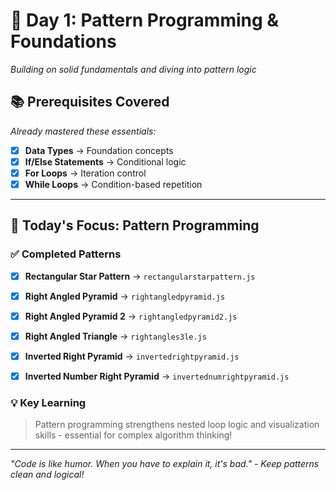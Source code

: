 # 🚀 Day 1: Pattern Programming & Foundations
*Building on solid fundamentals and diving into pattern logic*

## 📚 Prerequisites Covered
*Already mastered these essentials:*
- [x] **Data Types** → Foundation concepts
- [x] **If/Else Statements** → Conditional logic  
- [x] **For Loops** → Iteration control
- [x] **While Loops** → Condition-based repetition

---

## 🎯 Today's Focus: Pattern Programming

### ✅ Completed Patterns
- [x] **Rectangular Star Pattern** → `rectangularstarpattern.js`
- [x] **Right Angled Pyramid** → `rightangledpyramid.js`  
- [x] **Right Angled Pyramid 2** → `rightangledpyramid2.js`
- [x] **Right Angled Triangle** → `rightangles3le.js`
- [x] **Inverted Right Pyramid** → `invertedrightpyramid.js`
- [x] **Inverted Number Right Pyramid** → `invertednumrightpyramid.js`


### 💡 Key Learning
> Pattern programming strengthens nested loop logic and visualization skills - essential for complex algorithm thinking!

---
*"Code is like humor. When you have to explain it, it's bad." - Keep patterns clean and logical!*
